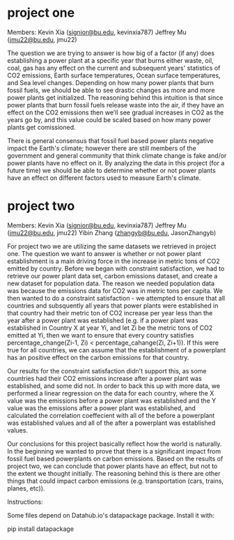 # project one
Members: 
  Kevin Xia (signior@bu.edu, kevinxia787)
  Jeffrey Mu (jmu22@bu.edu, jmu22)
  

The question we are trying to answer is how big of a factor (if any) does establishing a power plant at a specific year that burns either waste, oil, coal, gas has any effect on the current and subsequent years' statistics of CO2 emissions, Earth surface temperatures, Ocean surface temperatures, and Sea level changes. Depending on how many power plants that burn fossil fuels, we should be able to see drastic changes as more and more power plants get initialized. The reasoning behind this intuition is that since power plants that burn fossil fuels release waste into the air, if they have an effect on the CO2 emissions then we'll see gradual increases in CO2 as the years go by, and this value could be scaled based on how many power plants get comissioned. 

There is general consensus that fossil fuel based power plants negative impact the Earth's climate; however there are still members of the government and general community that think climate change is fake and/or power plants have no effect on it. By analyzing the data in this project (for a future time) we should be able to determine whether or not power plants have an effect on different factors used to measure Earth's climate.


# project two
Members:
  Kevin Xia (signior@bu.edu, kevinxia787)
  Jeffrey Mu (jmu22@bu.edu, jmu22)
  Yibin Zhang (zhangyb@bu.edu, JasonZhangyb)

For project two we are utilizing the same datasets we retrieved in project one. The question we want to answer is whether or not power plant establishment is a main driving force in the increase in metric tons of CO2 emitted by country. Before we began with constraint satisfaction, we had to retrieve our power plant data set, carbon emissions dataset, and create a new dataset for population data. The reason we needed population data was because the emissions data for CO2 was in metric tons per capita. We then wanted to do a constraint satisfaction - we attempted to ensure that all countries and subsquently all years that power plants were established in that country had their metric ton of CO2 increase per year less than the year after a power plant was established (e.g. if a power plant was established in Country X at year Yi, and let Zi be the metric tons of CO2 emitted at Yi, then we want to ensure that every country satisfies percentage_change(Zi-1, Zi) < percentage_cahange(Zi, Zi+1)). If this were true for all countries, we can assume that the establishment of a powerplant has an positive effect on the carbon emissions for that country. 

Our results for the constraint satisfaction didn't support this, as some countries had their CO2 emissions increase after a power plant was established, and some did not. In order to back this up with more data, we performed a linear regression on the data for each country, where the X value was the emissions before a power plant was established and the Y value was the emissions after a power plant was established, and calculated the correlation coeffecient with all of the before a powerplant was established values and all of the after a powerplant was established values. 

Our conclusions for this project basically reflect how the world is naturally. In the beginning we wanted to prove that there is a significant impact from fossil fuel based powerplants on carbon emissions. Based on the results of project two, we can conclude that power plants have an effect, but not to the extent we thought initially. The reasoning behind this is there are other things that could impact carbon emissions (e.g. transportation (cars, trains, planes, etc)). 



Instructions:

Some files depend on Datahub.io's datapackage package. Install it with:

  pip install datapackage


  